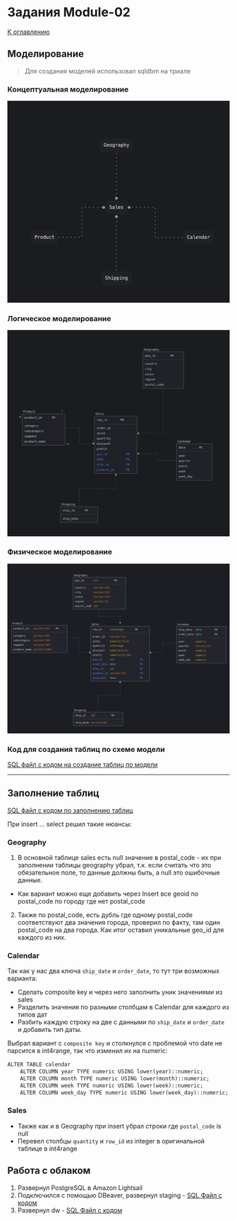 # Задания Module-02
[К оглавлению](https://github.com/Rusakltd/DE-101/blob/main/readme.md)


## Моделирование
 > Для создания моделей использовал sqldbm на триале

### Концептуальная моделирование
![Conceptual Modeling](conceptual_model.png)

### Логическое моделирование
![Logical Modeling](logical_model.png)

### Физическое моделирование
![Phusical Modeling](physical_model.png)

### Код для создания таблиц по схеме модели
[SQL файл с кодом на создание таблиц по модели](create_tables.sql)
___

## Заполнение таблиц
[SQL файл с кодом по заполнению таблиц](insert_to_tables.sql)

При insert ... select решил такие нюансы:

### Geography
1. В основной таблице sales есть null значение в postal_code - их при заполнении
таблицы geography убрал, т.к. если считать что это обязательное поле, то данные 
должны быть, а null это ошибочные данные.
- Как вариант можно еще добавить через Insert все geoid по postal_code по городу где нет postal_code
2. Также по postal_code, есть дубль где одному postal_code соответствуют два значения города, проверил по факту, там один postal_code на два города. Как итог оставил уникальные geo_id для каждого из них.

### Calendar
Так как у нас два ключа `ship_date` и `order_date`, то тут три возможных варианта:
- Сделать composite key и через него заполнить уник значениями из sales
- Разделить значения по разными столбцам в Calendar для каждого из типов дат
- Разбить каждую строку на две с данными по `ship_date` и `order_date` и добавить тип даты.

Выбрал вариант с `composite key` и столкнулся с проблемой что date не парсится в int4range, так что изменил их на numeric:
```
ALTER TABLE calendar
	ALTER COLUMN year TYPE numeric USING lower(year)::numeric;
	ALTER COLUMN month TYPE numeric USING lower(month)::numeric;
	ALTER COLUMN week TYPE numeric USING lower(week)::numeric;
	ALTER COLUMN week_day TYPE numeric USING lower(week_day)::numeric;
```
### Sales
- Также как и в Geography при insert убрал строки где `postal_code` is null
- Перевел столбцы `quantity` и `row_id` из integer в оригинальной таблице в
int4range

## Работа с облаком
1. Развернул PostgreSQL в Amazon Lightsail
2. Подключился с помощью DBeaver, развернул staging - [SQL Файл с кодом](stg.orders.sql)
3. Развернул dw - [SQL Файл с кодом](from_stg_to_dw.sql)